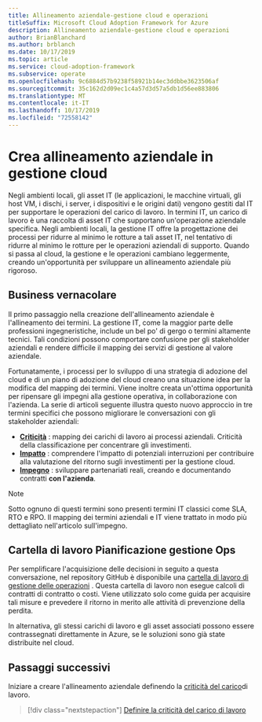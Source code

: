 ```yaml
---
title: Allineamento aziendale-gestione cloud e operazioni
titleSuffix: Microsoft Cloud Adoption Framework for Azure
description: Allineamento aziendale-gestione cloud e operazioni
author: BrianBlanchard
ms.author: brblanch
ms.date: 10/17/2019
ms.topic: article
ms.service: cloud-adoption-framework
ms.subservice: operate
ms.openlocfilehash: 9c6884d57b9238f58921b14ec3ddbbe3623506af
ms.sourcegitcommit: 35c162d2d09ec1c4a57d3d57a5db1d56ee883806
ms.translationtype: MT
ms.contentlocale: it-IT
ms.lasthandoff: 10/17/2019
ms.locfileid: "72558142"
---
```

# <a name="create-business-alignment-in-cloud-management"></a>Crea allineamento aziendale in gestione cloud

Negli ambienti locali, gli asset IT (le applicazioni, le macchine virtuali, gli host VM, i dischi, i server, i dispositivi e le origini dati) vengono gestiti dal IT per supportare le operazioni del carico di lavoro. In termini IT, un carico di lavoro è una raccolta di asset IT che supportano un'operazione aziendale specifica. Negli ambienti locali, la gestione IT offre la progettazione dei processi per ridurre al minimo le rotture a tali asset IT, nel tentativo di ridurre al minimo le rotture per le operazioni aziendali di supporto. Quando si passa al cloud, la gestione e le operazioni cambiano leggermente, creando un'opportunità per sviluppare un allineamento aziendale più rigoroso.

## <a name="business-vernacular"></a>Business vernacolare

Il primo passaggio nella creazione dell'allineamento aziendale è l'allineamento dei termini. La gestione IT, come la maggior parte delle professioni ingegneristiche, include un bel po' di gergo o termini altamente tecnici. Tali condizioni possono comportare confusione per gli stakeholder aziendali e rendere difficile il mapping dei servizi di gestione al valore aziendale.

Fortunatamente, i processi per lo sviluppo di una strategia di adozione del cloud e di un piano di adozione del cloud creano una situazione idea per la modifica del mapping dei termini. Viene inoltre creata un'ottima opportunità per ripensare gli impegni alla gestione operativa, in collaborazione con l'azienda. La serie di articoli seguente illustra questo nuovo approccio in tre termini specifici che possono migliorare le conversazioni con gli stakeholder aziendali:

- **[Criticità](./criticality.md)** : mapping dei carichi di lavoro ai processi aziendali. Criticità della classificazione per concentrare gli investimenti.
- **[Impatto](./impact.md)** : comprendere l'impatto di potenziali interruzioni per contribuire alla valutazione del ritorno sugli investimenti per la gestione cloud.
- **[Impegno](./commitment.md)** : sviluppare partenariati reali, creando e documentando contratti **con l'azienda**.

> [!NOTE]
> Sotto ognuno di questi termini sono presenti termini IT classici come SLA, RTO e RPO. Il mapping dei termini aziendali e IT viene trattato in modo più dettagliato nell'articolo sull'impegno.

## <a name="ops-management-planning-workbook"></a>Cartella di lavoro Pianificazione gestione Ops

Per semplificare l'acquisizione delle decisioni in seguito a questa conversazione, nel repository GitHub è disponibile una [cartella di lavoro di gestione delle operazioni](https://raw.githubusercontent.com/microsoft/CloudAdoptionFramework/master/manage/opsmanagementworkbook.xlsx) . Questa cartella di lavoro non esegue calcoli di contratti di contratto o costi. Viene utilizzato solo come guida per acquisire tali misure e prevedere il ritorno in merito alle attività di prevenzione della perdita.

In alternativa, gli stessi carichi di lavoro e gli asset associati possono essere contrassegnati direttamente in Azure, se le soluzioni sono già state distribuite nel cloud.

## <a name="next-steps"></a>Passaggi successivi

Iniziare a creare l'allineamento aziendale definendo la [criticità del carico](./criticality.md)di lavoro.

> [!div class="nextstepaction"]
> [Definire la criticità del carico di lavoro](./criticality.md)

